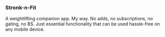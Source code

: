 ### Stronk-n-Fit

A weightlifting companion app. My way.
No adds, no subscriptions, no gating, no BS.
Just essential functionality that can be used hassle-free on any mobile device.
